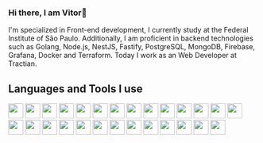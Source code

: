 ### Hi there, I am Vitor👋

I'm specialized in Front-end development, I currently study at the Federal Institute of São Paulo. Additionally, I am proficient in backend technologies such as Golang, Node.js, NestJS, Fastify, PostgreSQL, MongoDB, Firebase, Grafana, Docker and Terraform. Today I work as an Web Developer at Tractian.

<h2> Languages and Tools I use </h2>




<img height="30" src="https://img.shields.io/badge/golang-0891b2?style=for-the-badge&logo=go&logoColor=white"> <img height="30" src="https://img.shields.io/badge/typescript-075985?style=for-the-badge&logo=typescript&logoColor=white"> <img height="30" src="https://img.shields.io/badge/javascript-eab308?style=for-the-badge&logo=javascript&logoColor=white"> <img height="30" src="https://img.shields.io/badge/Node.js-339933?style=for-the-badge&logo=node.js&logoColor=white"> <img height="30" src="https://img.shields.io/badge/Docker-2CA5E0?style=for-the-badge&logo=docker&logoColor=white"> <img height="30" src="https://img.shields.io/badge/Firebase-FFCA28?style=for-the-badge&logo=Firebase&logoColor=white"> <img height="30" src="https://img.shields.io/badge/MongoDB-00000F?style=for-the-badge&logo=mongodb&logoColor=white"> <img height="30" src="https://img.shields.io/badge/Amazon_AWS-232F3E?style=for-the-badge&logo=amazon-web-services&logoColor=white%22"> <img height="30" src="https://img.shields.io/badge/next.js-262626?style=for-the-badge&logo=next.js&logoColor=white"> <img height="30" src="https://img.shields.io/badge/jest-be123c?style=for-the-badge&logo=jest&logoColor=white"> <img height="30" src="https://img.shields.io/badge/postgres-475569?style=for-the-badge&logo=postgresql&logoColor=white"> <img height="30" src="https://img.shields.io/badge/terraform-6d28d9?style=for-the-badge&logo=terraform&logoColor=white">  <img height="30" src="https://img.shields.io/badge/nestjs-dc2626?style=for-the-badge&logo=nestjs&logoColor=white"> <img height="30" src="https://img.shields.io/badge/c-0284c7?style=for-the-badge&logo=c&logoColor=white"> <img height="30" src="https://img.shields.io/badge/scss-d946ef?style=for-the-badge&logo=sass&logoColor=white"> <img height="30" src="https://img.shields.io/badge/prisma-1f2937?style=for-the-badge&logo=prisma&logoColor=white"> <img height="30" src="https://img.shields.io/badge/grafana-ca8a04?style=for-the-badge&logo=grafana&logoColor=white"> <img height="30" src="https://img.shields.io/badge/redis-ef4444?style=for-the-badge&logo=redis&logoColor=white"> <img height="30" src="https://img.shields.io/badge/fastify-030712?style=for-the-badge&logo=fastify&logoColor=white"> <img height="30" src="https://img.shields.io/badge/handlebars-ea580c?style=for-the-badge&logo=handlebars&logoColor=white"> <img height="30" src="https://img.shields.io/badge/strapi-4c1d95?style=for-the-badge&logo=strapi&logoColor=white"> <img height="30" src="https://img.shields.io/badge/react-3b82f6?style=for-the-badge&logo=react&logoColor=white"> <img height="30" src="https://img.shields.io/badge/GitHub_Actions-0f172a?style=for-the-badge&logo=github-actions&logoColor=white"> <img height="30" src="https://img.shields.io/badge/supabase-0f766e?style=for-the-badge&logo=supabase&logoColor=white"> <img height="30" src="https://img.shields.io/badge/sqlite-0284c7?style=for-the-badge&logo=sqlite&logoColor=white"> <img height="30" src="https://img.shields.io/badge/tailwindcss-10b981?style=for-the-badge&logo=tailwindcss&logoColor=white"> <img height="30" src="https://img.shields.io/badge/Git-F05032?style=for-the-badge&logo=git&logoColor=white">
